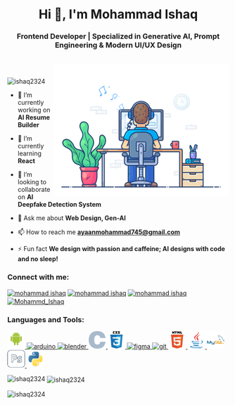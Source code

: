 
<h1 align="center">Hi 👋, I'm Mohammad Ishaq</h1>
<h3 align="center">Frontend Developer | Specialized in Generative AI, Prompt Engineering & Modern UI/UX Design</h3>
<br>
<img align="right" alt="coding!" width=400 src="https://raw.githubusercontent.com/jsuarezruiz/jsuarezruiz/master/images/coding.gif"/img>
<br>

<p align="left"> <img src="https://komarev.com/ghpvc/?username=ishaq2324&label=Profile%20views&color=0e75b6&style=flat" alt="ishaq2324" /> </p>

- 🔭 I’m currently working on **AI Resume Builder**

- 🌱 I’m currently learning **React**

- 👯 I’m looking to collaborate on **AI Deepfake Detection System**

- 💬 Ask me about **Web Design, Gen-AI**

- 📫 How to reach me **ayaanmohammad745@gmail.com**

- ⚡ Fun fact **We design with passion and caffeine; AI designs with code and no sleep!**

<h3 align="left">Connect with me:</h3>
<p align="left">
<a href="https://linkedin.com/in/mohammad ishaq" target="blank"><img align="center" src="https://raw.githubusercontent.com/rahuldkjain/github-profile-readme-generator/master/src/images/icons/Social/linked-in-alt.svg" alt="mohammad ishaq" height="30" width="40" /></a>
<a href="https://www.hackerrank.com/mohammad ishaq" target="blank"><img align="center" src="https://raw.githubusercontent.com/rahuldkjain/github-profile-readme-generator/master/src/images/icons/Social/hackerrank.svg" alt="mohammad ishaq" height="30" width="40" /></a>
<a href="https://www.leetcode.com/mohammad ishaq" target="blank"><img align="center" src="https://raw.githubusercontent.com/rahuldkjain/github-profile-readme-generator/master/src/images/icons/Social/leet-code.svg" alt="mohammad ishaq" height="30" width="40" /></a>
<a href="https://discord.gg/Mohammd_Ishaq" target="blank"><img align="center" src="https://raw.githubusercontent.com/rahuldkjain/github-profile-readme-generator/master/src/images/icons/Social/discord.svg" alt="Mohammd_Ishaq" height="30" width="40" /></a>
</p>

<h3 align="left">Languages and Tools:</h3>
<p align="left"> <a href="https://developer.android.com" target="_blank" rel="noreferrer"> <img src="https://raw.githubusercontent.com/devicons/devicon/master/icons/android/android-original-wordmark.svg" alt="android" width="40" height="40"/> </a> <a href="https://www.arduino.cc/" target="_blank" rel="noreferrer"> <img src="https://cdn.worldvectorlogo.com/logos/arduino-1.svg" alt="arduino" width="40" height="40"/> </a> <a href="https://www.blender.org/" target="_blank" rel="noreferrer"> <img src="https://download.blender.org/branding/community/blender_community_badge_white.svg" alt="blender" width="40" height="40"/> </a> <a href="https://www.cprogramming.com/" target="_blank" rel="noreferrer"> <img src="https://raw.githubusercontent.com/devicons/devicon/master/icons/c/c-original.svg" alt="c" width="40" height="40"/> </a> <a href="https://www.w3schools.com/css/" target="_blank" rel="noreferrer"> <img src="https://raw.githubusercontent.com/devicons/devicon/master/icons/css3/css3-original-wordmark.svg" alt="css3" width="40" height="40"/> </a> <a href="https://www.figma.com/" target="_blank" rel="noreferrer"> <img src="https://www.vectorlogo.zone/logos/figma/figma-icon.svg" alt="figma" width="40" height="40"/> </a> <a href="https://git-scm.com/" target="_blank" rel="noreferrer"> <img src="https://www.vectorlogo.zone/logos/git-scm/git-scm-icon.svg" alt="git" width="40" height="40"/> </a> <a href="https://www.w3.org/html/" target="_blank" rel="noreferrer"> <img src="https://raw.githubusercontent.com/devicons/devicon/master/icons/html5/html5-original-wordmark.svg" alt="html5" width="40" height="40"/> </a> <a href="https://www.java.com" target="_blank" rel="noreferrer"> <img src="https://raw.githubusercontent.com/devicons/devicon/master/icons/java/java-original.svg" alt="java" width="40" height="40"/> </a> <a href="https://www.mysql.com/" target="_blank" rel="noreferrer"> <img src="https://raw.githubusercontent.com/devicons/devicon/master/icons/mysql/mysql-original-wordmark.svg" alt="mysql" width="40" height="40"/> </a> <a href="https://www.photoshop.com/en" target="_blank" rel="noreferrer"> <img src="https://raw.githubusercontent.com/devicons/devicon/master/icons/photoshop/photoshop-line.svg" alt="photoshop" width="40" height="40"/> </a> <a href="https://www.python.org" target="_blank" rel="noreferrer"> <img src="https://raw.githubusercontent.com/devicons/devicon/master/icons/python/python-original.svg" alt="python" width="40" height="40"/> </a> </p>

<p><img align="left" src="https://github-readme-stats.vercel.app/api/top-langs?username=ishaq2324&show_icons=true&locale=en&layout=compact" alt="ishaq2324" /></p>

<p>&nbsp;<img align="center" src="https://github-readme-stats.vercel.app/api?username=ishaq2324&show_icons=true&locale=en" alt="ishaq2324" /></p>

<p><img align="center" src="https://github-readme-streak-stats.herokuapp.com/?user=ishaq2324&" alt="ishaq2324" /></p>
